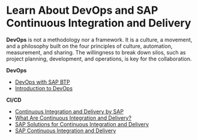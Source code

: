 # Learn About DevOps and SAP Continuous Integration and Delivery

**DevOps** is not a methodology nor a framework. It is a culture, a movement, and a philosophy built on the four principles of culture, automation, measurement, and sharing. The willingness to break down silos, such as project planning, development, and operations, is key for the collaboration.


**DevOps**
* [DevOps with SAP BTP](https://help.sap.com/viewer/product/DEVOPS_OVERVIEW/Cloud/en-US?task=discover_task)
* [Introduction to DevOps](https://open.sap.com/courses/devops1)

**CI/CD**
* [Continuous Integration and Delivery by SAP](https://help.sap.com/viewer/product/CICD_OVERVIEW/Cloud/en-US?task=discover_task)
* [What Are Continuous Integration and Delivery?](https://help.sap.com/viewer/ee5a61247061455ab232c19179fe4c3b/Cloud/en-US/5ba483a2c97b4ad5ab0148f4a6c5a9ee.html) 
* [SAP Solutions for Continuous Integration and Delivery](https://help.sap.com/viewer/8cacec64ed854b2a88e9a0973e0f97a2/Cloud/en-US/e9fa320181124fa9808d4446a1bf69dd.html)
* [SAP Continuous Integration and Delivery](https://help.sap.com/viewer/product/CONTINUOUS_DELIVERY/Cloud/en-US)
